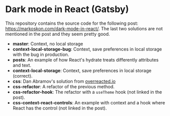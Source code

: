 # Dark mode in React (Gatsby)

This repository contains the source code for the following post: https://markoskon.com/dark-mode-in-react/. The last two solutions are not mentioned in the post and they seem pretty good.

- **master**: Context, no local storage
- **context-local-storage-bug**: Context, save preferences in local storage with the bug in production.
- **posts**: An example of how React's hydrate treats differently attributes and text.
- **context-local-storage**: Context, save preferences in local storage (correct).
- **css**: Dan Abramov's solution from [overreacted.io](https://overreacted.io/)
- **css-refactor**: A refactor of the previous method.
- **css-refactor-hook**: The refactor with a `useTheme` hook (not linked in the post).
- **css-context-react-controls**: An example with context and a hook where React has the control (not linked in the post).
